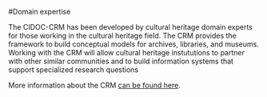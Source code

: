 
#Domain expertise

The CIDOC-CRM has been developed by cultural heritage domain experts for those working in the cultural heritage field. 
The CRM provides the framework to build conceptual models for archives, libraries, and museums. Working with the CRM will allow
cultural heritage instututions to partner with other similar communities and to build information systems that support specialized research questions

More information about the CRM [can be found here](http://www.cidoc-crm.org/).